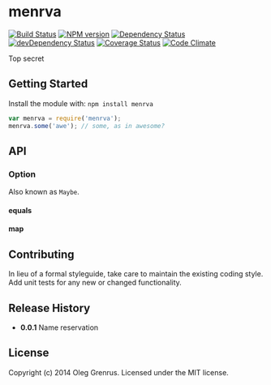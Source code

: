 # menrva

[![Build Status](https://secure.travis-ci.org/phadej/menrva.svg?branch=master)](http://travis-ci.org/phadej/menrva)
[![NPM version](http://img.shields.io/npm/v/menrva.svg)](https://www.npmjs.org/package/menrva)
[![Dependency Status](https://david-dm.org/phadej/menrva.svg)](https://david-dm.org/phadej/menrva)
[![devDependency Status](https://david-dm.org/phadej/menrva/dev-status.svg)](https://david-dm.org/phadej/menrva#info=devDependencies)
[![Coverage Status](https://img.shields.io/coveralls/phadej/menrva.svg)](https://coveralls.io/r/phadej/menrva?branch=master)
[![Code Climate](http://img.shields.io/codeclimate/github/phadej/menrva.svg)](https://codeclimate.com/github/phadej/menrva)

Top secret

## Getting Started
Install the module with: `npm install menrva`

```js
var menrva = require('menrva');
menrva.some('awe'); // some, as in awesome?
```

## API


### Option

Also known as `Maybe`.


#### equals


#### map



## Contributing
In lieu of a formal styleguide, take care to maintain the existing coding style. Add unit tests for any new or changed functionality.

## Release History


- **0.0.1** Name reservation

## License

Copyright (c) 2014 Oleg Grenrus.
Licensed under the MIT license.
